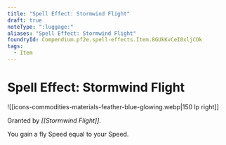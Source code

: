 ```yaml
---
title: "Spell Effect: Stormwind Flight"
draft: true
noteType: ":luggage:"
aliases: "Spell Effect: Stormwind Flight"
foundryId: Compendium.pf2e.spell-effects.Item.8GUkKvCeI0xljCOk
tags:
  - Item
---
```


# Spell Effect: Stormwind Flight
![[icons-commodities-materials-feather-blue-glowing.webp|150 lp right]]

Granted by _[[Stormwind Flight]]_.

You gain a fly Speed equal to your Speed.
